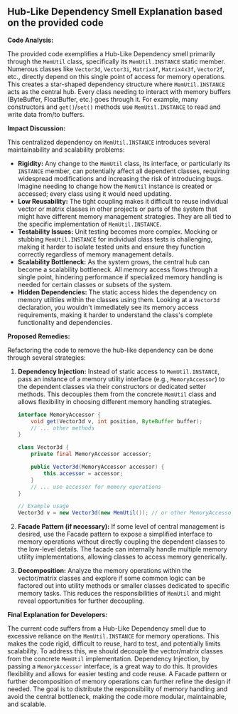 ## Hub-Like Dependency Smell Explanation based on the provided code

**Code Analysis:**

The provided code exemplifies a Hub-Like Dependency smell primarily through the `MemUtil` class, specifically its `MemUtil.INSTANCE` static member. Numerous classes like `Vector3d`, `Vector3i`, `Matrix4f`, `Matrix4x3f`, `Vector2f`, etc., directly depend on this single point of access for memory operations. This creates a star-shaped dependency structure where `MemUtil.INSTANCE` acts as the central hub. Every class needing to interact with memory buffers (ByteBuffer, FloatBuffer, etc.) goes through it. For example, many constructors and `get()`/`set()` methods use `MemUtil.INSTANCE` to read and write data from/to buffers.

**Impact Discussion:**

This centralized dependency on `MemUtil.INSTANCE` introduces several maintainability and scalability problems:

-   **Rigidity:** Any change to the `MemUtil` class, its interface, or particularly its `INSTANCE` member, can potentially affect all dependent classes, requiring widespread modifications and increasing the risk of introducing bugs. Imagine needing to change how the `MemUtil` instance is created or accessed; every class using it would need updating.
-   **Low Reusability:** The tight coupling makes it difficult to reuse individual vector or matrix classes in other projects or parts of the system that might have different memory management strategies. They are all tied to the specific implementation of `MemUtil.INSTANCE`.
-   **Testability Issues:** Unit testing becomes more complex. Mocking or stubbing `MemUtil.INSTANCE` for individual class tests is challenging, making it harder to isolate tested units and ensure they function correctly regardless of memory management details.
-   **Scalability Bottleneck:** As the system grows, the central hub can become a scalability bottleneck. All memory access flows through a single point, hindering performance if specialized memory handling is needed for certain classes or subsets of the system.
-   **Hidden Dependencies:** The static access hides the dependency on memory utilities within the classes using them. Looking at a `Vector3d` declaration, you wouldn't immediately see its memory access requirements, making it harder to understand the class's complete functionality and dependencies.

**Proposed Remedies:**

Refactoring the code to remove the hub-like dependency can be done through several strategies:

1. **Dependency Injection:** Instead of static access to `MemUtil.INSTANCE`, pass an instance of a memory utility interface (e.g., `MemoryAccessor`) to the dependent classes via their constructors or dedicated setter methods. This decouples them from the concrete `MemUtil` class and allows flexibility in choosing different memory handling strategies.

    ```java
    interface MemoryAccessor {
        void get(Vector3d v, int position, ByteBuffer buffer);
        // ... other methods
    }

    class Vector3d {
        private final MemoryAccessor accessor;

        public Vector3d(MemoryAccessor accessor) {
            this.accessor = accessor;
        }
        // ... use accessor for memory operations
    }

    // Example usage
    Vector3d v = new Vector3d(new MemUtil()); // or other MemoryAccessor implementation
    ```

2. **Facade Pattern (if necessary):** If some level of central management is desired, use the Facade pattern to expose a simplified interface to memory operations without directly coupling the dependent classes to the low-level details. The facade can internally handle multiple memory utility implementations, allowing classes to access memory generically.

3. **Decomposition:** Analyze the memory operations within the vector/matrix classes and explore if some common logic can be factored out into utility methods or smaller classes dedicated to specific memory tasks. This reduces the responsibilities of `MemUtil` and might reveal opportunities for further decoupling.

**Final Explanation for Developers:**

The current code suffers from a Hub-Like Dependency smell due to excessive reliance on the `MemUtil.INSTANCE` for memory operations. This makes the code rigid, difficult to reuse, hard to test, and potentially limits scalability. To address this, we should decouple the vector/matrix classes from the concrete `MemUtil` implementation. Dependency Injection, by passing a `MemoryAccessor` interface, is a great way to do this. It provides flexibility and allows for easier testing and code reuse. A Facade pattern or further decomposition of memory operations can further refine the design if needed. The goal is to distribute the responsibility of memory handling and avoid the central bottleneck, making the code more modular, maintainable, and scalable.
